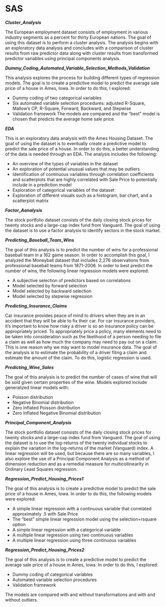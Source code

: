 # SAS

<b><i> Cluster_Analysis </b></i>

The European employment dataset consists of employment in various industry segments as a percent for thirty European nations. The goal of using this dataset is to perform a cluster analysis. The analysis begins with an exploratory data analysis and concludes with a comparison of cluster results from raw predictor data along with cluster results from transformed predictor variables using principal components analysis.

<b><i> Dummy_Coding_Automated_Variable_Selection_Methods_Validation </b></i>

This analysis explores the process for building different types of regression models. The goal is to create a predictive model to predict the average sale price of a house in Ames, Iowa. In order to do this, I explored:
-	Dummy coding of two categorical variables
-	Six automated variable selection procedures: adjusted R-Square, Mallow’s CP, R-Square, Forward, Backward, and Stepwise
-	Validation framework
The models are compared and the “best” model is chosen that predicts the average home sale price.

<b><i> EDA </b></i>

This is an exploratory data analysis with the Ames Housing Dataset. The goal of using the dataset is to eventually create a predictive model to predict the sale price of a house. In order to do this, a better understanding of the data is needed through an EDA. The analysis includes the following:
-	An overview of the types of variables in the dataset
-	An exploration of potential unusual values that may be outliers
-	Identification of continuous variables through correlation coefficients and scatterplots that are highly correlated with Sale Price to potentially include in a prediction model
-	Exploration of categorical variables of the dataset
-	Exploration of different visuals such as a histogram, bar chart, and a scatterplot matrix 

<b><i> Factor_Aanalysis </b></i>

The stock portfolio dataset consists of the daily closing stock prices for twenty stocks and a large-cap index fund from Vanguard. The goal of using the dataset is to use a factor analysis to identify sectors in the stock market.

<b><i> Predicting_Baseball_Team_Wins </b></i>

The goal of this analysis is to predict the number of wins for a professional baseball team in a 162 game season. In order to accomplish this goal, I analyzed the Moneyball dataset that includes 2,276 observations from professional baseball teams from 1871-2006. In order to best predict the number of wins, the following linear regression models were explored: 
-	A subjective selection of predictors based on correlations
-	Model selected by forward selection
-	Model selected by backward selection
-	Model selected by stepwise regression

<b><i> Predicting_Insurance_Claims </b></i>

Car insurance provides peace of mind to drivers when they are in an accident that they will be able to fix their car. For car insurance providers, it’s important to know how risky a driver is so an insurance policy can be appropriately priced. To appropriately price a policy, many elements need to be taken into consideration such as the likelihood of a person needing to file a claim as well as how much the company may need to pay out on a claim. This is one reason why we may want to model insurance data. The goal of the analysis is to estimate the probability of a driver filing a claim and estimate the amount of the claim. To do this, logistic regression is used. 

<b><i> Predicting_Wine_Sales </b></i>

The goal of this analysis is to predict the number of cases of wine that will be sold given certain properties of the wine. Models explored include generalized linear models with:
-	Poisson distribution
-	Negative Binomial distribution
-	Zero Inflated Poisson distribution
-	Zero Inflated Negative Binomial distribution

<b><i> Principal_Component_Analysis </b></i>

The stock portfolio dataset consists of the daily closing stock prices for twenty stocks and a large-cap index fund from Vanguard. The goal of using the dataset is to use the log-returns of the twenty individual stocks to explain the variation in the log-returns of the market (Vanguard) index. A linear regression will be used, but because there are so many variables, I also explore the use of a Principal Component Analysis as a method of dimension reduction and as a remedial measure for multicollinearity in Ordinary Least Squares regression. 

<b><i> Regression_Predict_Housing_Prices1 </b></i>

The goal of this analysis is to create a predictive model to predict the sale price of a house in Ames, Iowa. In order to do this, the following models were explored:
-	A simple linear regression with a continuous variable that correlated approximately .5 with Sale Price
-	The “best” simple linear regression model using the selection=rsquare option
-	A simple linear regression with a categorical variable
-	A multiple linear regression using two continuous variables 
-	A multiple linear regression using three continuous variables


<b><i> Regression_Predict_Housing_Prices2 </b></i>

The goal of this analysis is to create a predictive model to predict the average sale price of a house in Ames, Iowa. In order to do this, I explored:
-	Dummy coding of categorical variables
-	Automated variable selection procedures
-	Validation framework

The models are compared with and without transformations and with and without outliers.

